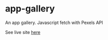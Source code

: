 # app-gallery
An app gallery. Javascript fetch with Pexels API
<p>See live site <a href="https://met-gal-lery.netlify.app/">here</a><p>

